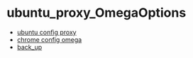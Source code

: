 # ubuntu_proxy_OmegaOptions

- [ubuntu config proxy](https://iyuantiao.com/fenxiangfuli/jiaocheng/v2ray.html)
- [chrome config omega](https://www.flyzy2005.com/tech/switchyomega-proxy-server/)
- [back_up](https://raw.githubusercontent.com/abusizhishen/ubuntu_proxy_OmegaOptions/master/gfwlist.txt)
